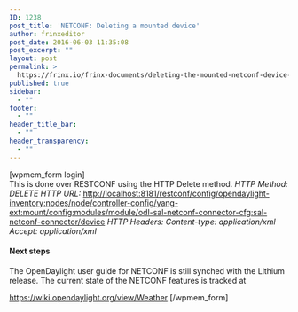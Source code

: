 ```yaml
---
ID: 1238
post_title: 'NETCONF: Deleting a mounted device'
author: frinxeditor
post_date: 2016-06-03 11:35:08
post_excerpt: ""
layout: post
permalink: >
  https://frinx.io/frinx-documents/deleting-the-mounted-netconf-device-2.html
published: true
sidebar:
  - ""
footer:
  - ""
header_title_bar:
  - ""
header_transparency:
  - ""
---
```

[wpmem_form login]  
This is done over RESTCONF using the HTTP Delete method. *HTTP Method: DELETE* *HTTP URL:* <http://localhost:8181/restconf/config/opendaylight-inventory:nodes/node/controller-config/yang-ext:mount/config:modules/module/odl-sal-netconf-connector-cfg:sal-netconf-connector/device> *HTTP Headers:* *Content-type: application/xml* *Accept: application/xml*

#### Next steps

The OpenDaylight user guide for NETCONF is still synched with the Lithium release. The current state of the NETCONF features is tracked at

<https://wiki.opendaylight.org/view/Weather> [/wpmem_form]